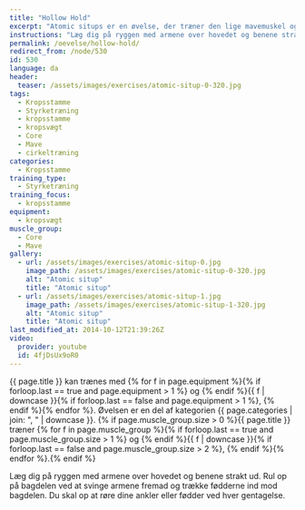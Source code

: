 ```yaml
---
title: "Hollow Hold"
excerpt: "Atomic situps er en øvelse, der træner den lige mavemuskel og hoftebøjerne."
instructions: "Læg dig på ryggen med armene over hovedet og benene strakt ud. Rul op på bagdelen ved at svinge armene fremad og trække fødderne ind mod bagdelen. Du skal op at røre dine ankler eller fødder ved hver gentagelse."
permalink: /oevelse/hollow-hold/
redirect_from: /node/530
id: 530
language: da
header:
  teaser: /assets/images/exercises/atomic-situp-0-320.jpg
tags:
  - Kropsstamme
  - Styrketræning
  - kropsstamme
  - kropsvægt
  - Core
  - Mave
  - cirkeltræning
categories:
  - Kropsstamme
training_type:
  - Styrketræning
training_focus:
  - kropsstamme
equipment:
  - kropsvægt
muscle_group:
  - Core
  - Mave
gallery:
  - url: /assets/images/exercises/atomic-situp-0.jpg
    image_path: /assets/images/exercises/atomic-situp-0-320.jpg
    alt: "Atomic situp"
    title: "Atomic situp"
  - url: /assets/images/exercises/atomic-situp-1.jpg
    image_path: /assets/images/exercises/atomic-situp-1-320.jpg
    alt: "Atomic situp"
    title: "Atomic situp"
last_modified_at: 2014-10-12T21:39:26Z
video:
  provider: youtube
  id: 4fjDsUx9oR0
---
```


{{ page.title }} kan trænes med {% for f in page.equipment %}{% if forloop.last == true and page.equipment > 1 %} og {% endif %}{{ f | downcase  }}{% if forloop.last == false and page.equipment > 1 %}, {% endif %}{% endfor %}. Øvelsen er en del af kategorien {{ page.categories | join: ", " | downcase }}. {% if page.muscle_group.size > 0 %}{{ page.title }} træner {% for f in page.muscle_group %}{% if forloop.last == true and page.muscle_group.size > 1 %} og {% endif %}{{ f | downcase }}{% if forloop.last == false and page.muscle_group.size > 2 %}, {% endif %}{% endfor %}.{% endif %}

Læg dig på ryggen med armene over hovedet og benene strakt ud. Rul op på bagdelen ved at svinge armene fremad og trække fødderne ind mod bagdelen. Du skal op at røre dine ankler eller fødder ved hver gentagelse.
